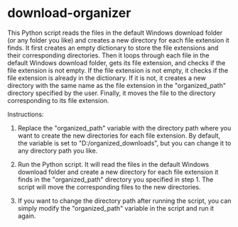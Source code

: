 # download-organizer
This Python script reads the files in the default Windows download folder (or any folder you like) and creates a new directory for each file extension it finds. It first creates an empty dictionary to store the file extensions and their corresponding directories. Then it loops through each file in the default Windows download folder, gets its file extension, and checks if the file extension is not empty. If the file extension is not empty, it checks if the file extension is already in the dictionary. If it is not, it creates a new directory with the same name as the file extension in the "organized_path" directory specified by the user. Finally, it moves the file to the directory corresponding to its file extension. 

Instructions:

1. Replace the "organized_path" variable with the directory path where you want to create the new directories for each file extension. By default, the variable is set to 
"D:/organized_downloads", but you can change it to any directory path you like.

2. Run the Python script. It will read the files in the default Windows download folder and create a new directory for each file extension it finds in the "organized_path" 
directory you specified in step 1. The script will move the corresponding files to the new directories.

3. If you want to change the directory path after running the script, you can simply modify the "organized_path" variable in the script and run it again.

